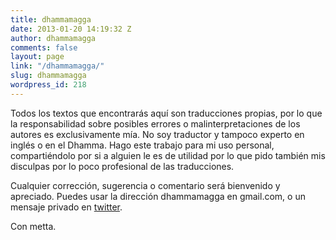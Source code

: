 ```yaml
---
title: dhammamagga
date: 2013-01-20 14:19:32 Z
author: dhammamagga
comments: false
layout: page
link: "/dhammamagga/"
slug: dhammamagga
wordpress_id: 218
---
```


Todos los textos que encontrarás aquí son traducciones propias, por lo que la responsabilidad sobre posibles errores o malinterpretaciones de los autores es exclusivamente mía. No soy traductor y tampoco experto en inglés o en el Dhamma. Hago este trabajo para mi uso personal, compartiéndolo por si a alguien le es de utilidad por lo que pido también mis disculpas por lo poco profesional de las traducciones.

Cualquier corrección, sugerencia o comentario será bienvenido y apreciado. Puedes usar la dirección dhammamagga en gmail.com, o un mensaje privado en [twitter](http://twitter.com/dhammamagga).

Con metta.
